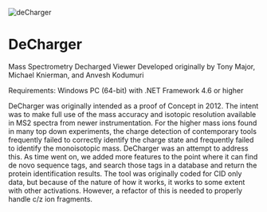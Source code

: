 ![deCharger](https://github.com/mknierman/mknierman.github.io/blob/gh-pages/Decharger_icon-small.png)
# DeCharger
Mass Spectrometry Decharged Viewer
Developed originally by Tony Major, Michael Knierman, and Anvesh Kodumuri

Requirements: Windows PC (64-bit) with .NET Framework 4.6 or higher


DeCharger was originally intended as a proof of Concept in 2012.  The intent was to make full use of the mass accuracy and isotopic resolution available in MS2 spectra from newer instrumentation.  For the higher mass ions found in many top down experiments, the charge detection of contemporary tools frequently failed to correctly identify the charge state and frequently failed to identify the monoisotopic mass.  DeCharger was an attempt to address this.  As time went on, we added more features to the point where it can find de novo sequence tags, and search those tags in a database and return the protein identification results.  The tool was originally coded for CID only data, but because of the nature of how it works, it works to some extent with other activations.  However, a refactor of this is needed to properly handle c/z ion fragments.  
